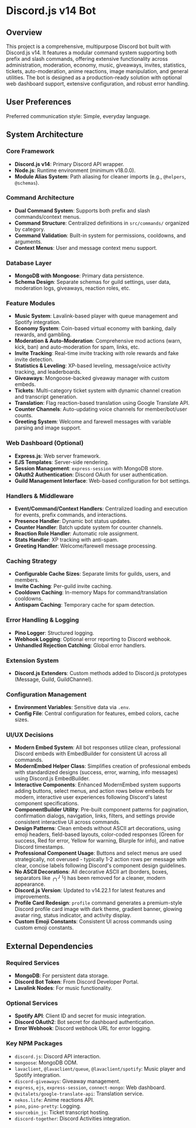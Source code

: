 # Discord.js v14 Bot

## Overview
This project is a comprehensive, multipurpose Discord bot built with Discord.js v14. It features a modular command system supporting both prefix and slash commands, offering extensive functionality across administration, moderation, economy, music, giveaways, invites, statistics, tickets, auto-moderation, anime reactions, image manipulation, and general utilities. The bot is designed as a production-ready solution with optional web dashboard support, extensive configuration, and robust error handling.

## User Preferences
Preferred communication style: Simple, everyday language.

## System Architecture

### Core Framework
- **Discord.js v14**: Primary Discord API wrapper.
- **Node.js**: Runtime environment (minimum v18.0.0).
- **Module Alias System**: Path aliasing for cleaner imports (e.g., `@helpers`, `@schemas`).

### Command Architecture
- **Dual Command System**: Supports both prefix and slash commands/context menus.
- **Command Structure**: Centralized definitions in `src/commands/` organized by category.
- **Command Validation**: Built-in system for permissions, cooldowns, and arguments.
- **Context Menus**: User and message context menu support.

### Database Layer
- **MongoDB with Mongoose**: Primary data persistence.
- **Schema Design**: Separate schemas for guild settings, user data, moderation logs, giveaways, reaction roles, etc.

### Feature Modules
- **Music System**: Lavalink-based player with queue management and Spotify integration.
- **Economy System**: Coin-based virtual economy with banking, daily rewards, and gambling.
- **Moderation & Auto-Moderation**: Comprehensive mod actions (warn, kick, ban) and auto-moderation for spam, links, etc.
- **Invite Tracking**: Real-time invite tracking with role rewards and fake invite detection.
- **Statistics & Leveling**: XP-based leveling, message/voice activity tracking, and leaderboards.
- **Giveaways**: Mongoose-backed giveaway manager with custom embeds.
- **Tickets**: Multi-category ticket system with dynamic channel creation and transcript generation.
- **Translation**: Flag reaction-based translation using Google Translate API.
- **Counter Channels**: Auto-updating voice channels for member/bot/user counts.
- **Greeting System**: Welcome and farewell messages with variable parsing and image support.

### Web Dashboard (Optional)
- **Express.js**: Web server framework.
- **EJS Templates**: Server-side rendering.
- **Session Management**: `express-session` with MongoDB store.
- **OAuth2 Authentication**: Discord OAuth for user authentication.
- **Guild Management Interface**: Web-based configuration for bot settings.

### Handlers & Middleware
- **Event/Command/Context Handlers**: Centralized loading and execution for events, prefix commands, and interactions.
- **Presence Handler**: Dynamic bot status updates.
- **Counter Handler**: Batch update system for counter channels.
- **Reaction Role Handler**: Automatic role assignment.
- **Stats Handler**: XP tracking with anti-spam.
- **Greeting Handler**: Welcome/farewell message processing.

### Caching Strategy
- **Configurable Cache Sizes**: Separate limits for guilds, users, and members.
- **Invite Caching**: Per-guild invite caching.
- **Cooldown Caching**: In-memory Maps for command/translation cooldowns.
- **Antispam Caching**: Temporary cache for spam detection.

### Error Handling & Logging
- **Pino Logger**: Structured logging.
- **Webhook Logging**: Optional error reporting to Discord webhook.
- **Unhandled Rejection Catching**: Global error handlers.

### Extension System
- **Discord.js Extenders**: Custom methods added to Discord.js prototypes (Message, Guild, GuildChannel).

### Configuration Management
- **Environment Variables**: Sensitive data via `.env`.
- **Config File**: Central configuration for features, embed colors, cache sizes.

### UI/UX Decisions
- **Modern Embed System**: All bot responses utilize clean, professional Discord embeds with EmbedBuilder for consistent UI across all commands.
- **ModernEmbed Helper Class**: Simplifies creation of professional embeds with standardized designs (success, error, warning, info messages) using Discord.js EmbedBuilder.
- **Interactive Components**: Enhanced ModernEmbed system supports adding buttons, select menus, and action rows below embeds for modern, interactive user experiences following Discord's latest component specifications.
- **ComponentBuilder Utility**: Pre-built component patterns for pagination, confirmation dialogs, navigation, links, filters, and settings provide consistent interactive UI across commands.
- **Design Patterns**: Clean embeds without ASCII art decorations, using emoji headers, field-based layouts, color-coded responses (Green for success, Red for error, Yellow for warning, Blurple for info), and native Discord timestamps.
- **Professional Component Usage**: Buttons and select menus are used strategically, not overused - typically 1-2 action rows per message with clear, concise labels following Discord's component design guidelines.
- **No ASCII Decorations**: All decorative ASCII art (borders, boxes, separators like ╭╮╯╰) has been removed for a cleaner, modern appearance.
- **Discord.js Version**: Updated to v14.22.1 for latest features and improvements.
- **Profile Card Redesign**: `profile` command generates a premium-style Discord profile card image with dark theme, gradient banner, glowing avatar ring, status indicator, and activity display.
- **Custom Emoji Constants**: Consistent UI across commands using custom emoji constants.

## External Dependencies

### Required Services
- **MongoDB**: For persistent data storage.
- **Discord Bot Token**: From Discord Developer Portal.
- **Lavalink Nodes**: For music functionality.

### Optional Services
- **Spotify API**: Client ID and secret for music integration.
- **Discord OAuth2**: Bot secret for dashboard authentication.
- **Error Webhook**: Discord webhook URL for error logging.

### Key NPM Packages
- `discord.js`: Discord API interaction.
- `mongoose`: MongoDB ODM.
- `lavaclient`, `@lavaclient/queue`, `@lavaclient/spotify`: Music player and Spotify integration.
- `discord-giveaways`: Giveaway management.
- `express`, `ejs`, `express-session`, `connect-mongo`: Web dashboard.
- `@vitalets/google-translate-api`: Translation service.
- `nekos.life`: Anime reactions API.
- `pino`, `pino-pretty`: Logging.
- `sourcebin_js`: Ticket transcript hosting.
- `discord-together`: Discord Activities integration.